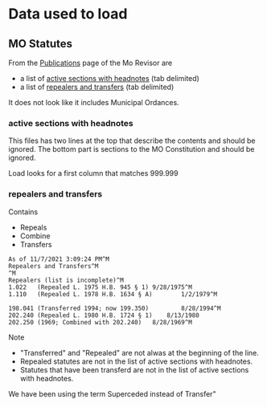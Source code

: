 # Data used to load

## MO Statutes

From the [Publications](https://revisor.mo.gov/main/Info.aspx) page of the Mo Revisor are 
* a list of [active sections with headnotes](https://revisor.mo.gov/main/Info.aspx?doc=ALLSN) (tab delimited)
* a list of [repealers and transfers](https://revisor.mo.gov/main/Info.aspx?doc=REPXF) (tab delimited)

It does not look like it includes Municipal Ordances.

### active sections with headnotes

This files has two lines at the top that describe the contents and should be ignored.
The bottom part is sections to the MO Constitution and should be ignored.

Load looks for a first column that matches 999.999

### repealers and transfers

Contains 
* Repeals
* Combine
* Transfers

```
As of 11/7/2021 3:09:24 PM^M
Repealers and Transfers^M
^M
Repealers (list is incomplete)^M
1.022   (Repealed L. 1975 H.B. 945 § 1) 9/28/1975^M
1.110   (Repealed L. 1978 H.B. 1634 § A)        1/2/1979^M

198.041 (Transferred 1994; now 199.350)         8/28/1994^M
202.240	(Repealed L. 1980 H.B. 1724 § 1)	8/13/1980
202.250 (1969; Combined with 202.240)   8/28/1969^M
```


Note 
* "Transferred" and "Repealed" are not alwas at the beginning of the line.
* Repealed statutes are not in the list of active sections with headnotes.
* Statutes that have been transferd are not in the list of active sections with headnotes.

We have been using the term Superceded instead of Transfer"
